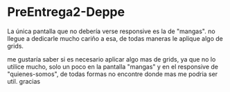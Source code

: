 # PreEntrega2-Deppe

La única pantalla que no debería verse responsive es la de "mangas". no llegue a dedicarle mucho cariño a esa, de todas maneras le aplique algo de grids.

me gustaría saber si es necesario aplicar algo mas de grids, ya que no lo utilice mucho, solo un poco en la pantalla "mangas" y en el responsive de "quienes-somos", de todas formas no encontre donde mas me podria ser util. gracias

